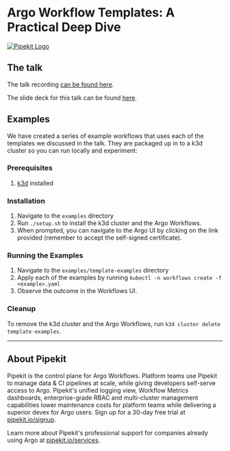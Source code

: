 # Argo Workflow Templates: A Practical Deep Dive

[![Pipekit Logo](https://raw.githubusercontent.com/pipekit/talk-demos/main/assets/images/pipekit-logo.png)](https://pipekit.io?utm_campaign=talk-demos)


## The talk
The talk recording [can be found here](https://youtu.be/zyIENTh8tLg).

The slide deck for this talk can be found [here](assets/slide-deck.pdf).

## Examples

We have created a series of example workflows that uses each of the templates we discussed in the talk. They are packaged up in to a k3d cluster so you can run locally and experiment:

### Prerequisites

1. [k3d](https://k3d.io/#installation) installed

### Installation

1. Navigate to the `examples` directory
1. Run `./setup.sh` to install the k3d cluster and the Argo Workflows.
1. When prompted, you can navigate to the Argo UI by clicking on the link provided (remember to accept the self-signed certificate).

### Running the Examples

1. Navigate to the `examples/template-examples` directory
1. Apply each of the examples by running `kubectl -n workflows create -f <example>.yaml`
1. Observe the outcome in the Workflows UI.

### Cleanup

To remove the k3d cluster and the Argo Workflows, run `k3d cluster delete template-examples`.

---

## About Pipekit

Pipekit is the control plane for Argo Workflows. Platform teams use Pipekit to manage data & CI pipelines at scale, while giving developers self-serve access to Argo. Pipekit's unified logging view, Workflow Metrics dashboards, enterprise-grade RBAC and multi-cluster management capabilities lower maintenance costs for platform teams while delivering a superior devex for Argo users. Sign up for a 30-day free trial at [pipekit.io/signup](https://pipekit.io/signup?utm_campaign=talk-demos).

Learn more about Pipekit's professional support for companies already using Argo at [pipekit.io/services](https://pipekit.io/services?utm_campaign=talk-demos).
